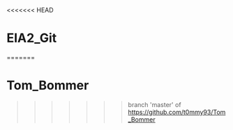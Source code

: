 <<<<<<< HEAD
# EIA2_Git
=======
# Tom_Bommer
>>>>>>> branch 'master' of https://github.com/t0mmy93/Tom_Bommer
